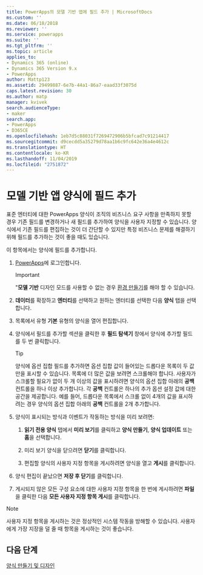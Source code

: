 ```yaml
---
title: PowerApps의 모델 기반 앱에 필드 추가 | MicrosoftDocs
ms.custom: ''
ms.date: 06/18/2018
ms.reviewer: ''
ms.service: powerapps
ms.suite: ''
ms.tgt_pltfrm: ''
ms.topic: article
applies_to:
- Dynamics 365 (online)
- Dynamics 365 Version 9.x
- PowerApps
author: Mattp123
ms.assetid: 29499887-6e7b-44a1-86a7-eaad33f3075d
caps.latest.revision: 30
ms.author: matp
manager: kvivek
search.audienceType:
- maker
search.app:
- PowerApps
- D365CE
ms.openlocfilehash: 1eb7d5c88031f7269472906b5bfcad7c91214417
ms.sourcegitcommit: d9cecdd5a35279d78aa1b6c9fc642e36a4e4612c
ms.translationtype: HT
ms.contentlocale: ko-KR
ms.lasthandoff: 11/04/2019
ms.locfileid: "2751872"
---
```

# <a name="add-a-field-to-a-model-driven-app-form"></a>모델 기반 앱 양식에 필드 추가 

표준 엔터티에 대한 PowerApps 양식이 조직의 비즈니스 요구 사항을 만족하지 못할 경우 기존 필드를 변경하거나 새 필드를 추가하여 양식을 사용자 지정할 수 있습니다. 양식에서 기존 필드를 편집하는 것이 더 간단할 수 있지만 특정 비즈니스 문제를 해결하기 위해 필드를 추가하는 것이 좋을 때도 있습니다.

이 항목에서는 양식에 필드를 추가합니다.   
  
1.  [PowerApps](https://make.powerapps.com/?utm_source=padocs&utm_medium=linkinadoc&utm_campaign=referralsfromdoc)에 로그인합니다.  


    > [!IMPORTANT]
    > "**모델 기반** 디자인 모드를 사용할 수 없는 경우 [환경 만들기](https://docs.microsoft.com/powerapps/administrator/create-environment)를 해야 할 수 있습니다. 

2.  **데이터**를 확장하고 **엔터티**를 선택하고 원하는 엔터티를 선택한 다음 **양식** 탭을 선택합니다.  

3.  목록에서 유형 **기본** 유형의 양식을 열어 편집합니다.  
  
4.  양식에서 필드를 추가할 섹션을 클릭한 후 **필드 탐색기** 창에서 양식에 추가할 필드를 두 번 클릭합니다.  
  
    > [!TIP]
    >  양식에 옵션 집합 필드를 추가하면 옵션 집합 값이 들어있는 드롭다운 목록이 두 값만을 표시할 수 있습니다. 목록에 더 많은 값을 보려면 스크롤해야 합니다. 사용자가 스크롤할 필요가 없이 두 개 이상의 값을 표시하려면 양식의 옵션 집합 아래의 **공백** 컨트롤을 하나 이상 추가합니다. 각 **공백** 컨트롤은 하나의 추가 옵션 설정 값에 대한 공간을 제공합니다. 예를 들어, 드롭다운 목록에서 스크롤 없이 4개의 값을 표시하려는 경우 양식의 옵션 집합 아래의 **공백** 컨트롤을 2개 추가합니다.  
  
5.  양식이 표시되는 방식과 이벤트가 작동하는 방식을 미리 보려면:  
  
    1.  **읽기 전용 양식** 탭에서 **미리 보기**를 클릭하고 **양식 만들기**, **양식 업데이트** 또는 **홈**을 선택합니다.  
  
    2.  미리 보기 양식을 닫으려면 **닫기**를 클릭합니다.  
  
    3.  편집할 양식의 사용자 지정 항목을 게시하려면 양식을 열고 **게시**를 클릭합니다.  
  
6.  양식 편집이 끝났으면 **저장 후 닫기**를 클릭합니다.  
  
7. 게시되지 않은 모든 구성 요소에 대한 사용자 지정 항목을 한 번에 게시하려면 **파일**을 클릭한 다음 **모든 사용자 지정 항목 게시**를 클릭합니다.  
  
> [!NOTE]
>  사용자 지정 항목을 게시하는 것은 정상적인 시스템 작동을 방해할 수 있습니다. 사용자에게 가장 지장을 덜 줄 때 항목을 게시하는 것이 좋습니다.  
  
## <a name="next-steps"></a>다음 단계  
 
 [양식 만들기 및 디자인](create-design-forms.md)
